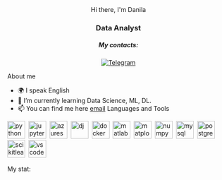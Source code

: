 <div id= "header" align = "center"
    <h1>Hi there, I'm Danila</h1>
    <h3>Data Analyst</h3>
    <h5>My contacts:</h5>
</div>
<div id = 'socials' align = 'center'>
     <a href = "https://t.me/Dan_Hhh">
      <img src = "https://img.shields.io/badge/Telegram-blue?style=for-the-badge&logo=telegram&logoColor=white" alt = "Telegram" />
    </a>
</div>

About me
- 🌍 I speak English
- 🌱 I’m currently learning Data Science, ML, DL.
- 📫 You can find me here [email](mailto:danila-nechaev-2001@mail.ru)
Languages and Tools

<img src="https://cdn.jsdelivr.net/gh/devicons/devicon@latest/icons/python/python-original.svg" title= "python" width = "40" height = "40" />&nbsp;
<img src="https://cdn.jsdelivr.net/gh/devicons/devicon@latest/icons/jupyter/jupyter-original-wordmark.svg" title= "jupyter" width = "40" height = "40" />&nbsp;
<img src="https://cdn.jsdelivr.net/gh/devicons/devicon@latest/icons/azuresqldatabase/azuresqldatabase-original.svg" title= "azuresqldatabase" width = "40" height = "40" />&nbsp;
<img src="https://cdn.jsdelivr.net/gh/devicons/devicon@latest/icons/django/django-plain.svg" title= "dj" width = "40" height = "40" />&nbsp;
<img src="https://cdn.jsdelivr.net/gh/devicons/devicon@latest/icons/docker/docker-original.svg" title= "docker" width = "40" height = "40" />&nbsp;
<img src="https://cdn.jsdelivr.net/gh/devicons/devicon@latest/icons/matlab/matlab-original.svg" title= "matlab" width = "40" height = "40" />&nbsp;
<img src="https://cdn.jsdelivr.net/gh/devicons/devicon@latest/icons/matplotlib/matplotlib-original-wordmark.svg" title= "matplotlib" width = "40" height = "40" />&nbsp;
<img src="https://cdn.jsdelivr.net/gh/devicons/devicon@latest/icons/numpy/numpy-original-wordmark.svg" title= "numpy" width = "40" height = "40" />&nbsp;
<img src="https://cdn.jsdelivr.net/gh/devicons/devicon@latest/icons/mysql/mysql-plain-wordmark.svg" title= "mysql" width = "40" height = "40" />&nbsp;
<img src="https://cdn.jsdelivr.net/gh/devicons/devicon@latest/icons/postgresql/postgresql-original.svg" title= "postgresql" width = "40" height = "40" />&nbsp;
<img src="https://cdn.jsdelivr.net/gh/devicons/devicon@latest/icons/scikitlearn/scikitlearn-original.svg" title= "scikitlearn" width = "40" height = "40" />&nbsp;
<img src="https://cdn.jsdelivr.net/gh/devicons/devicon@latest/icons/vscode/vscode-original-wordmark.svg" title= "vscode" width = "40" height = "40" />&nbsp;

My stat:
<div id="stat" align="center">
      <img src="http://github-profile-summary-cards.vercel.app/api/cards/profile-details?username=danila-nechaev&theme=github_dark" alt=""/>
      <img src="http://github-profile-summary-cards.vercel.app/api/cards/repos-per-language?username=danila-nechaev&theme=github_dark" alt=""/>
      <img src="http://github-profile-summary-cards.vercel.app/api/cards/stats?username=danila-nechaev&theme=github_dark" alt=""/>
</div>
